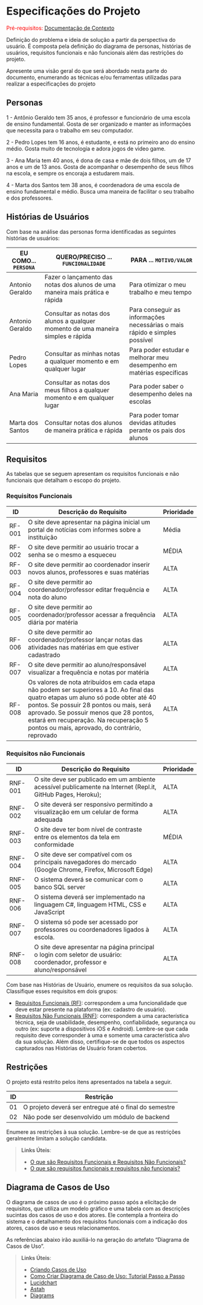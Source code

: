 # Especificações do Projeto

<span style="color:red">Pré-requisitos: <a href="1-Documentação de Contexto.md"> Documentação de Contexto</a></span>

Definição do problema e ideia de solução a partir da perspectiva do usuário. É composta pela definição do  diagrama de personas, histórias de usuários, requisitos funcionais e não funcionais além das restrições do projeto.

Apresente uma visão geral do que será abordado nesta parte do documento, enumerando as técnicas e/ou ferramentas utilizadas para realizar a especificações do projeto

## Personas

1 - Antônio Geraldo tem 35 anos, é professor e funcionário de uma escola de ensino fundamental.  Gosta de ser organizado e manter as informações que necessita para o trabalho em seu computador.  

2 - Pedro Lopes tem 16 anos, é estudante, e está no primeiro ano do ensino médio. Gosta muito de tecnologia e adora jogos de video game.

3 - Ana Maria tem 40 anos, é dona de casa e mãe de dois filhos, um de 17 anos e um de 13 anos. Gosta de acompanhar o desempenho de seus filhos na escola, e sempre os encoraja a estudarem mais.

4 - Marta dos Santos tem 38 anos, é coordenadora de uma escola de ensino fundamental e médio. Busca uma maneira de facilitar o seu trabalho e dos professores.

## Histórias de Usuários

Com base na análise das personas forma identificadas as seguintes histórias de usuários:

|EU COMO... `PERSONA`| QUERO/PRECISO ... `FUNCIONALIDADE` |PARA ... `MOTIVO/VALOR`                 |
|--------------------|------------------------------------|----------------------------------------|
|Antonio Geraldo  | Fazer o lançamento das notas dos alunos de uma maneira mais prática e rápida          | Para otimizar o meu trabalho e meu tempo               |
|Antonio Geraldo      | Consultar as notas dos alunos a qualquer momento de uma maneira simples e rápida                | Para conseguir as informações necessárias o mais rápido e simples possível |
|Pedro Lopes      | Consultar as minhas notas a qualquer momento e em qualquer lugar              | Para poder estudar e melhorar meu desempenho em matérias específicas |
|Ana Maria      | Consultar as notas dos meus filhos a qualquer momento e em qualquer lugar              | Para poder saber o desempenho deles na escolas |
|Marta dos Santos    | Consultar notas dos alunos de maneira prática e rápida             | Para poder tomar devidas atitudes perante os pais dos alunos  |



## Requisitos

As tabelas que se seguem apresentam os requisitos funcionais e não funcionais que detalham o escopo do projeto.

### Requisitos Funcionais

|ID    | Descrição do Requisito  | Prioridade |
|------|-----------------------------------------|----|
|RF-001| O site deve apresentar na página inicial um portal de notícias com informes sobre a instituição | Média | 
|RF-002| O site deve permitir ao usuário trocar a senha se o mesmo a esqueceu | MÉDIA |
|RF-003| O site deve permitir ao coordenador inserir novos alunos, professores e suas matérias | ALTA |
|RF-004| O site deve permitir ao coordenador/professor editar frequência e nota do aluno | ALTA |
|RF-005| O site deve permitir ao coordenador/professor acessar a frequência diária por matéria | ALTA |
|RF-006| O site deve permitir ao coordenador/professor lançar notas das atividades nas matérias em que estiver cadastrado | ALTA |
|RF-007| O site deve permitir ao aluno/responsável visualizar a frequência e notas por matéria | ALTA |
|RF-008| Os valores de nota atribuídos em cada etapa não podem ser superiores a 10. Ao final das quatro etapas um aluno só pode obter até 40 pontos. Se possuir 28 pontos ou mais, será aprovado. Se possuir menos que 28 pontos, estará em recuperação. Na recuperação 5 pontos ou mais, aprovado, do contrário, reprovado | ALTA |

### Requisitos não Funcionais

|ID     | Descrição do Requisito  |Prioridade |
|-------|-------------------------|----|
|RNF-001| O site deve ser publicado em um ambiente acessível publicamente na Internet (Repl.it, GitHub Pages, Heroku); | ALTA | 
|RNF-002|O site deverá ser responsivo permitindo a visualização em um celular de forma adequada |  ALTA | 
|RNF-003|O site deve ter bom nível de contraste entre os elementos da tela em conformidade  |  MÉDIA | 
|RNF-004|O site deve ser compatível com os principais navegadores do mercado (Google Chrome, Firefox, Microsoft Edge) |  ALTA | 
|RNF-005|O sistema deverá se comunicar com o banco SQL server |  ALTA | 
|RNF-006|O sistema deverá ser implementado na linguagem C#, linguagem HTML, CSS e JavaScript |  ALTA | 
|RNF-007|O sistema só pode ser acessado por professores ou  coordenadores ligados à escola. |  ALTA | 
|RNF-008|O site deve apresentar na página principal o login com seletor de usuário: coordenador, professor e aluno/responsável |  ALTA | 

Com base nas Histórias de Usuário, enumere os requisitos da sua solução. Classifique esses requisitos em dois grupos:

- [Requisitos Funcionais
 (RF)](https://pt.wikipedia.org/wiki/Requisito_funcional):
 correspondem a uma funcionalidade que deve estar presente na
  plataforma (ex: cadastro de usuário).
- [Requisitos Não Funcionais
  (RNF)](https://pt.wikipedia.org/wiki/Requisito_n%C3%A3o_funcional):
  correspondem a uma característica técnica, seja de usabilidade,
  desempenho, confiabilidade, segurança ou outro (ex: suporte a
  dispositivos iOS e Android).
Lembre-se que cada requisito deve corresponder à uma e somente uma
característica alvo da sua solução. Além disso, certifique-se de que
todos os aspectos capturados nas Histórias de Usuário foram cobertos.

## Restrições

O projeto está restrito pelos itens apresentados na tabela a seguir.

|ID| Restrição                                             |
|--|-------------------------------------------------------|
|01| O projeto deverá ser entregue até o final do semestre |
|02| Não pode ser desenvolvido um módulo de backend        |


Enumere as restrições à sua solução. Lembre-se de que as restrições geralmente limitam a solução candidata.

> **Links Úteis**:
> - [O que são Requisitos Funcionais e Requisitos Não Funcionais?](https://codificar.com.br/requisitos-funcionais-nao-funcionais/)
> - [O que são requisitos funcionais e requisitos não funcionais?](https://analisederequisitos.com.br/requisitos-funcionais-e-requisitos-nao-funcionais-o-que-sao/)

## Diagrama de Casos de Uso

O diagrama de casos de uso é o próximo passo após a elicitação de requisitos, que utiliza um modelo gráfico e uma tabela com as descrições sucintas dos casos de uso e dos atores. Ele contempla a fronteira do sistema e o detalhamento dos requisitos funcionais com a indicação dos atores, casos de uso e seus relacionamentos. 

As referências abaixo irão auxiliá-lo na geração do artefato “Diagrama de Casos de Uso”.

> **Links Úteis**:
> - [Criando Casos de Uso](https://www.ibm.com/docs/pt-br/elm/6.0?topic=requirements-creating-use-cases)
> - [Como Criar Diagrama de Caso de Uso: Tutorial Passo a Passo](https://gitmind.com/pt/fazer-diagrama-de-caso-uso.html/)
> - [Lucidchart](https://www.lucidchart.com/)
> - [Astah](https://astah.net/)
> - [Diagrams](https://app.diagrams.net/)
